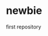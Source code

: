 # newbie
first repository
<!--This is my first use of GIThub. I am going to be a great engineer.-->
